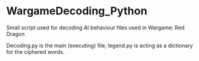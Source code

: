 # WargameDecoding_Python
Small script used for decoding AI behaviour files used in Wargame: Red Dragon

Decoding.py is the main (executing) file, legend.py is acting as a dictionary for the ciphered words.
